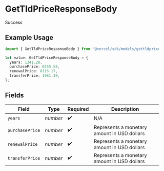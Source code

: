 # GetTldPriceResponseBody

Success

## Example Usage

```typescript
import { GetTldPriceResponseBody } from "@vercel/sdk/models/gettldpriceop.js";

let value: GetTldPriceResponseBody = {
  years: 1341.28,
  purchasePrice: 6555.58,
  renewalPrice: 8116.17,
  transferPrice: 1981.19,
};
```

## Fields

| Field                                       | Type                                        | Required                                    | Description                                 |
| ------------------------------------------- | ------------------------------------------- | ------------------------------------------- | ------------------------------------------- |
| `years`                                     | *number*                                    | :heavy_check_mark:                          | N/A                                         |
| `purchasePrice`                             | *number*                                    | :heavy_check_mark:                          | Represents a monetary amount in USD dollars |
| `renewalPrice`                              | *number*                                    | :heavy_check_mark:                          | Represents a monetary amount in USD dollars |
| `transferPrice`                             | *number*                                    | :heavy_check_mark:                          | Represents a monetary amount in USD dollars |